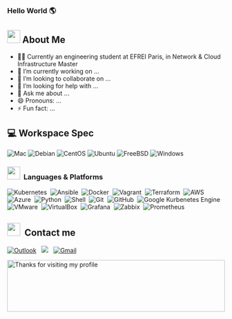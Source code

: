 ### Hello World 🌎

<!--
**Josia-Douniama/Josia-Douniama** is a ✨ _special_ ✨ repository because its `README.md` (this file) appears on your GitHub profile.

### geant image : ![image](https://user-images.githubusercontent.com/60714463/156890317-3c0791ad-378a-448f-b86b-0ecf673a728c.png)

-->



## <img src="https://media.giphy.com/media/fTsZNbPQxJWtor2LXE/giphy.gif"  width="30">&nbsp;About Me

- 👩‍💻 Currently an engineering student at EFREI Paris, in Network & Cloud Infrastructure Master 
- 🔭 I’m currently working on ...
- 👯 I’m looking to collaborate on ...
- 🤔 I’m looking for help with ...
- 💬 Ask me about ...
- 😄 Pronouns: ...
- ⚡ Fun fact: ...

## 💻 Workspace Spec

![Mac](https://img.shields.io/badge/MacOS-Zsh-blue?style=for-the-badge=appveyor&logo=apple&logoColor=pink)
![Debian](https://img.shields.io/badge/Linux-Debian-lightgrey?style=for-the-badge=appveyor&logo=linux&logoColor=87CF3E)
![CentOS](https://img.shields.io/badge/CentOS-lightgrey?style=for-the-badge=appveyor&logo=debian&logoColor=red)
![Ubuntu](https://img.shields.io/badge/Ubuntu-E95420?style=for-the-badge=appveyor&logo=ubuntu&logoColor=white)
![FreeBSD](https://img.shields.io/badge/FreeBSD-blue?style=for-the-badge=appveyor&logo=freebsd&logoColor=white)
![Windows](https://img.shields.io/badge/Windows-10-0078D6?style=for-the-badge=appveyor&logo=windows&logoColor=white)


###  <img src="https://media.giphy.com/media/WUlplcMpOCEmTGBtBW/giphy.gif" width="30"> &nbsp;Languages & Platforms

![Kubernetes](https://img.shields.io/badge/Kubernetes-blue?style=for-the-badge=appveyor&logo=kubernetes&logoColor=white)&nbsp;
![Ansible](https://img.shields.io/badge/Ansible-black?style=for-the-badge=appveyor&logo=ansible&logoColor=white)&nbsp;
![Docker](https://img.shields.io/badge/Docker-20232A?style=for-the-badge=appveyor&logo=docker&logoColor=61DAFB)&nbsp;
![Vagrant](https://img.shields.io/badge/Vagrant-35495E?style=for-the-badge=appveyor&logo=vagrant&logoColor=61DAFB)&nbsp;
![Terraform](https://img.shields.io/badge/Terraform-black?style=for-the-badge=appveyor&logo=terraform&logoColor=563D7C)&nbsp;
![AWS](https://img.shields.io/badge/AWS-ED8B00?style=for-the-badge=appveyor&logo=amazon-aws&logoColor=white)&nbsp;
![Azure](https://img.shields.io/badge/Azure-0081CB?style=for-the-badge=appveyor&logo=microsoft-azure&logoColor=white)&nbsp;
![Python](https://img.shields.io/badge/Python-blue?style=for-the-badge=appveyor&logo=python&logoColor=yellow)&nbsp;
![Shell](https://img.shields.io/badge/Shell-green?style=for-the-badge=appveyor&logo=shell&logoColor=white)&nbsp;
![Git](https://img.shields.io/badge/git-%23F05033.svg?style=for-the-badge=appveyor&logo=git&logoColor=white)&nbsp;
![GitHub](https://img.shields.io/badge/GitHub-100000?style=for-the-badge=appveyor&logo=github&logoColor=white)&nbsp;
![Google Kurbenetes Engine](https://img.shields.io/badge/Google_Kurbenetes_Engine-4285F4?style=for-the-badge=appveyor&logo=google-cloud&logoColor=white)&nbsp;
![VMware](https://img.shields.io/badge/VMware-lightgrey?style=for-the-badge=appveyor&logo=vmware&logoColor=white)&nbsp;
![VirtualBox](https://img.shields.io/badge/VirtualBox-blue?style=for-the-badge=appveyor&logo=VirtualBox&logoColor=white)&nbsp;
![Grafana](https://img.shields.io/badge/Grafana-orange?style=for-the-badge=appveyor&logo=Grafana&logoColor=white)&nbsp;
![Zabbix](https://img.shields.io/badge/Zabbix-red?style=for-the-badge=appveyor&logo=zabbix&logoColor=white)&nbsp;
![Prometheus](https://img.shields.io/badge/Prometheus-orange?style=for-the-badge=appveyor&logo=prometheus&logoColor=white)&nbsp;

    	

## <img src="https://media.giphy.com/media/c5vDr1rkcbcrBwG9SX/giphy.gif" width="30">&nbsp; Contact me

<a href="mailto:josia.douniama.okana@efrei.net"><img alt="Outlook" src="https://img.shields.io/badge/Outlook-blue?style=for-the-badge=appveyor&logo=microsoft-outlook&logoColor=white" /></a> &nbsp;
<a href="https://www.linkedin.com/in/josia-douniama/"><img src="https://img.shields.io/badge/-Josia%20Douniama-blue?style=appveyor&logo=Linkedin&logoColor=white&link=https://www.linkedin.com/in/adrian-garett-sian-766775159/"/></a> &nbsp;
<a href="mailto:josiadounie@gmail.com"><img alt="Gmail" src="https://img.shields.io/badge/Gmail-D14836?style=for-the-badge=appveyor&logo=gmail&logoColor=white" /></a> &nbsp;

<img height="120" alt="Thanks for visiting my profile" width="100%" src="https://github.com/dibyendu415/dibyendu415/blob/master/marquee.svg" />
